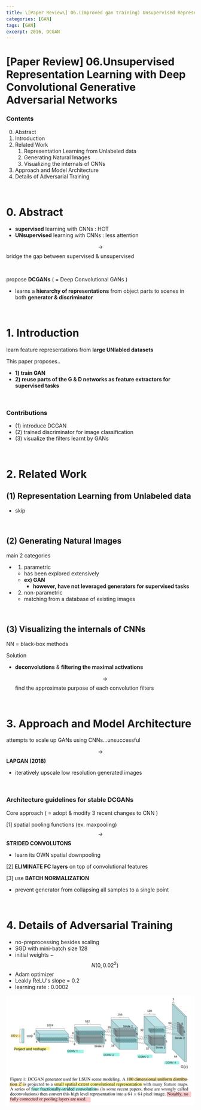 ```yaml
---
title: \[Paper Review\] 06.(improved gan training) Unsupervised Representation Learning with Deep Convolutional Generative Adversarial Networks
categories: [GAN]
tags: [GAN]
excerpt: 2016, DCGAN
---
```


<script src="https://cdn.mathjax.org/mathjax/latest/MathJax.js?config=TeX-AMS-MML_HTMLorMML" type="text/javascript"></script>

# \[Paper Review\] 06.Unsupervised Representation Learning with Deep Convolutional Generative Adversarial Networks

### Contents

0. Abstract
1. Introduction
2. Related Work
   1. Representation Learning from Unlabeled data
   2. Generating Natural Images
   3. Visualizing the internals of CNNs
3. Approach and Model Architecture
4. Details of Adversarial Training

<br>

# 0. Abstract

- **supervised** learning with CNNs : HOT
- **UNsupervised** learning with CNNs : less attention

$$\rightarrow$$ bridge the gap between supervised & unsupervised

<br>

propose **DCGANs** ( = Deep Convolutional GANs )

- learns a **hierarchy of representations** from object parts to scenes in both **generator & discriminator**

<br>

# 1. Introduction

learn feature representations from **large UNlabled datasets**

This paper proposes..

- **1) train GAN**
- **2) reuse parts of the G & D networks as feature extractors for supervised tasks**

<br>

### Contributions

- (1) introduce DCGAN
- (2) trained discriminator for image classification
- (3) visualize the filters learnt by GANs

<br>

# 2. Related Work

## (1) Representation Learning from Unlabeled data

- skip

<br>

## (2) Generating Natural Images

main 2 categories

- 1) parametric
  - has been explored extensively
  - **ex) GAN**
    - **however, have not leveraged generators for supervised tasks**
- 2) non-parametric
  - matching from a database of existing images

<br>

## (3) Visualizing the internals of CNNs

NN = black-box methods

Solution

- **deconvolutions** & **filtering the maximal activations**

  $$\rightarrow$$ find the approximate purpose of each convolution filters

<br>

# 3. Approach and Model Architecture

attempts to scale up GANs using CNNs...unsuccessful

$$\rightarrow$$ **LAPGAN (2018)**

- iteratively upscale low resolution generated images

<br>

### Architecture guidelines for stable DCGANs

Core approach ( = adopt & modify 3 recent changes to CNN )

[1] spatial pooling functions (ex. maxpooling) $$\rightarrow$$ **STRIDED CONVOLUTONS**

- learn its OWN spatial downpooling

[2] **ELIMINATE FC layers** on top of convolutional features

[3] use **BATCH NORMALIZATION**

- prevent generator from collapsing all samples to a single point

<br>

# 4. Details of Adversarial Training

- no-preprocessing besides scaling
- SGD with mini-batch size 128
- initial weights ~ $$N(0,0.02^2)$$
- Adam optimizer
- Leakly ReLU's slope = 0.2
- learning rate : 0.0002

![figure2](/assets/img/gan/img9.png)

